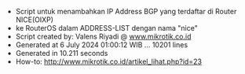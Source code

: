 - Script untuk menambahkan IP Address BGP yang terdaftar di Router NICE(OIXP)
- ke RouterOS dalam ADDRESS-LIST dengan nama "nice"
- Script created by: Valens Riyadi @ www.mikrotik.co.id
- Generated at 6 July 2024 01:00:12 WIB ... 10201 lines
- Generated in 10.211 seconds
- How-to: http://www.mikrotik.co.id/artikel_lihat.php?id=23
